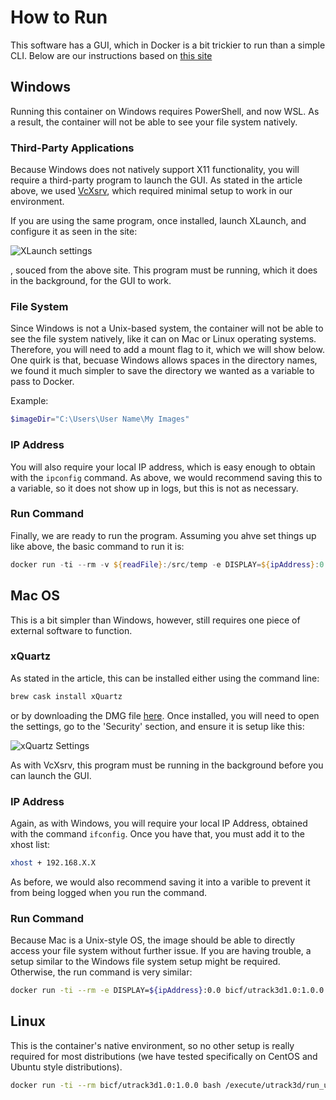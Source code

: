 # How to Run

This software has a GUI, which in Docker is a bit trickier to run than a simple CLI.  Below are our instructions based on [this site](https://cuneyt.aliustaoglu.biz/en/running-gui-applications-in-docker-on-windows-linux-mac-hosts/)

## Windows

Running this container on Windows requires PowerShell, and now WSL.  As a result, the container will not be able to see your file system natively.

### Third-Party Applications

Because Windows does not natively support X11 functionality, you will require a third-party program to launch the GUI.  As stated in the article above, we used [VcXsrv](https://sourceforge.net/projects/vcxsrv/), which required minimal setup to work in our environment.

If you are using the same program, once installed, launch XLaunch, and configure it as seen in the site:

![XLaunch settings](https://cuneyt.aliustaoglu.biz/en/content/images/2018/11/xlaunch.png)

, souced from the above site.  This program must be running, which it does in the background, for the GUI to work.

### File System

Since Windows is not a Unix-based system, the container will not be able to see the file system natively, like it can on Mac or Linux operating systems.  Therefore, you will need to add a mount flag to it, which we will show below.  One quirk is that, becuase Windows allows spaces in the directory names, we found it much simpler to save the directory we wanted as a variable to pass to Docker.

Example:

``` powershell
$imageDir="C:\Users\User Name\My Images"
```

### IP Address

You will also require your local IP address, which is easy enough to obtain with the `ipconfig` command.  As above, we would recommend saving this to a variable, so it does not show up in logs, but this is not as necessary.

### Run Command

Finally, we are ready to run the program.  Assuming you ahve set things up like above, the basic command to run it is:

``` powershell
docker run -ti --rm -v ${readFile}:/src/temp -e DISPLAY=${ipAddress}:0.0 bicf/utrack3d1.0:1.0.0 bash /execute/utrack3d/run_utrack3D.sh /opt/mcr/v98
```

## Mac OS

This is a bit simpler than Windows, however, still requires one piece of external software to function.

### xQuartz

As stated in the article, this can be installed either using the command line:

``` sh
brew cask install xQuartz
```

or by downloading the DMG file [here](https://www.xquartz.org/).  Once installed, you will need to open the settings, go to the 'Security' section, and ensure it is setup like this:

![xQuartz Settings](https://cuneyt.aliustaoglu.biz/en/content/images/2018/11/image-2.png)

As with VcXsrv, this program must be running in the background before you can launch the GUI.

### IP Address

Again, as with Windows, you will require your local IP Address, obtained with the command `ifconfig`.  Once you have that, you must add it to the xhost list:

``` sh
xhost + 192.168.X.X
```

As before, we would also recommend saving it into a varible to prevent it from being logged when you run the command.

### Run Command
Because Mac is a Unix-style OS, the image should be able to directly access your file system without further issue.  If you are having trouble, a setup similar to the Windows file system setup might be required.  Otherwise, the run command is very similar:

``` sh
docker run -ti --rm -e DISPLAY=${ipAddress}:0.0 bicf/utrack3d1.0:1.0.0 bash /execute/utrack3d/run_utrack3D.sh /opt/mcr/v98
```

## Linux

This is the container's native environment, so no other setup is really required for most distributions (we have tested specifically on CentOS and Ubuntu style distributions).

``` sh
docker run -ti --rm bicf/utrack3d1.0:1.0.0 bash /execute/utrack3d/run_utrack3D.sh /opt/mcr/v98
```

